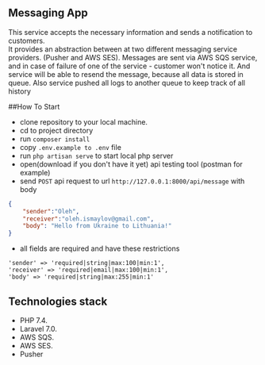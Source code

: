 ## Messaging App
This service accepts the necessary information and sends a notification to customers.  
It provides an abstraction between at two different messaging service providers. (Pusher and AWS SES).
Messages are sent via AWS SQS service, and in case of failure of one of the service - 
customer won't notice it. And service will be able to resend the message, because all data is stored in queue.
Also service pushed all logs to another queue to keep track of all history

##How To Start
- clone repository to your local machine.
- cd to project directory
- run `composer install`
- copy `.env.example to .env` file
- run `php artisan serve` to start local php server
- open(download if you don't have it yet) api testing tool (postman for example)
- send `POST` api request to url `http://127.0.0.1:8000/api/message` with body
```json
{
    "sender":"Oleh",
    "receiver":"oleh.ismaylov@gmail.com",
    "body": "Hello from Ukraine to Lithuania!"
}
```
- all fields are required and have these restrictions
```
'sender' => 'required|string|max:100|min:1',
'receiver' => 'required|email|max:100|min:1',
'body' => 'required|string|max:255|min:1'
```

## Technologies stack
- PHP 7.4.
- Laravel 7.0.
- AWS SQS.
- AWS SES.
- Pusher
